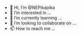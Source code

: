 - 👋 Hi, I’m @NEPikapika
- 👀 I’m interested in ...
- 🌱 I’m currently learning ...
- 💞️ I’m looking to collaborate on ...
- 📫 How to reach me ...

<!---
NEPikapika/NEPikapika is a ✨ special ✨ repository because its `README.md` (this file) appears on your GitHub profile.
You can click the Preview link to take a look at your changes.
--->
